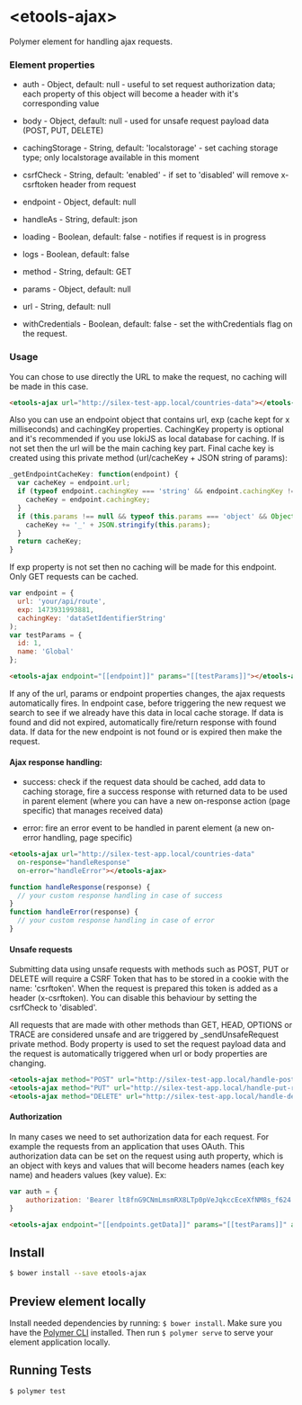 # \<etools-ajax\>

Polymer element for handling ajax requests.

### Element properties

* auth - Object, default: null - useful to set request authorization data; 
each property of this object will become a header with it's corresponding value

* body - Object, default: null - used for unsafe request payload data (POST, PUT, DELETE)

* cachingStorage - String, default: 'localstorage' - set caching storage type; only localstorage available in this moment 
 
* csrfCheck - String, default: 'enabled' - if set to 'disabled' will remove x-csrftoken header from request 

* endpoint - Object, default: null

* handleAs - String, default: json

* loading - Boolean, default: false - notifies if request is in progress

* logs - Boolean, default: false

* method - String, default: GET
 
* params - Object, default: null

* url - String, default: null

* withCredentials - Boolean, default: false - set the withCredentials flag on the request.

### Usage

You can chose to use directly the URL to make the request, no caching will be made in this case.

```html
<etools-ajax url="http://silex-test-app.local/countries-data"></etools-ajax>
```

Also you can use an endpoint object that contains url, exp (cache kept for x milliseconds) and cachingKey properties.
CachingKey property is optional and it's recommended if you use lokiJS as local database for caching.
If is not set then the url will be the main caching key part. Final cache key is created using this private method 
(url/cacheKey + JSON string of params): 

```javascript
_getEndpointCacheKey: function(endpoint) {
  var cacheKey = endpoint.url;
  if (typeof endpoint.cachingKey === 'string' && endpoint.cachingKey !== '') {
    cacheKey = endpoint.cachingKey;
  }
  if (this.params !== null && typeof this.params === 'object' && Object.keys(this.params).length > 0) {
    cacheKey += '_' + JSON.stringify(this.params);
  }
  return cacheKey;
}
```

If exp property is not set then no caching will be made for this endpoint.
Only GET requests can be cached.

```javascript
var endpoint = {
  url: 'your/api/route',
  exp: 1473931993881,
  cachingKey: 'dataSetIdentifierString'
);
var testParams = {
  id: 1,
  name: 'Global'
};
```
```html
<etools-ajax endpoint="[[endpoint]]" params="[[testParams]]"></etools-ajax>
```

If any of the url, params or endpoint properties changes, the ajax requests automatically fires. In endpoint case, before triggering
the new request we search to see if we already have this data in local cache storage. If data is found and did not expired,
automatically fire/return response with found data. If data for the new endpoint is not found or is expired then make the request.

#### Ajax response handling:

- success: check if the request data should be cached, add data to caching storage, fire a success response with
returned data to be used in parent element (where you can have a new on-response action (page specific) that manages received data)

- error: fire an error event to be handled in parent element (a new on-error handling, page specific)

```html
<etools-ajax url="http://silex-test-app.local/countries-data" 
  on-response="handleResponse"
  on-error="handleError"></etools-ajax>
```
```javascript
function handleResponse(response) {
  // your custom response handling in case of success
}
function handleError(response) {
  // your custom response handling in case of error
}
```

#### Unsafe requests

Submitting data using unsafe requests with methods such as POST, PUT or DELETE will require a CSRF Token that has to be stored
in a cookie with the name: 'csrftoken'. When the request is prepared this token is added as a header (x-csrftoken).
You can disable this behaviour by setting the csrfCheck to 'disabled'.

All requests that are made with other methods than GET, HEAD, OPTIONS or TRACE are considered unsafe and are triggered by
_sendUnsafeRequest private method. Body property is used to set the request payload data and the request is automatically
triggered when url or body properties are changing.

```html
<etools-ajax method="POST" url="http://silex-test-app.local/handle-post-request" body="{{postTestData}}"></etools-ajax>
<etools-ajax method="PUT" url="http://silex-test-app.local/handle-put-request" body="{{putTestData}}"></etools-ajax>
<etools-ajax method="DELETE" url="http://silex-test-app.local/handle-delete-request" body="{{deleteTestData}}"></etools-ajax>
```

#### Authorization

In many cases we need to set authorization data for each request. For example the requests from an application that uses OAuth.
This authorization data can be set on the request using auth property, which is an object with keys and values that will become
headers names (each key name) and headers values (key value). Ex:

```javascript
var auth = {
    authorization: 'Bearer lt8fnG9CNmLmsmRX8LTp0pVeJqkccEceXfNM8s_f624'
}
```
```html
<etools-ajax endpoint="[[endpoints.getData]]" params="[[testParams]]" auth="[[auth]]"></etools-ajax>
```

## Install
```bash
$ bower install --save etools-ajax
```

## Preview element locally
Install needed dependencies by running: `$ bower install`.
Make sure you have the [Polymer CLI](https://www.npmjs.com/package/polymer-cli) installed. Then run `$ polymer serve` to serve your element application locally.

## Running Tests

```
$ polymer test
```
